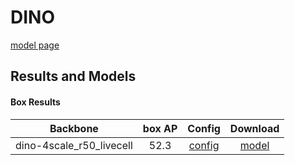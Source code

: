 # DINO

[model page](https://github.com/open-mmlab/mmdetection/blob/dev-3.x/configs/dino/README.md)

## Results and Models

#### Box Results

|         Backbone         | box AP |                Config                 |                                                            Download                                                            |
| :----------------------: | :----: | :-----------------------------------: | :----------------------------------------------------------------------------------------------------------------------------: |
| dino-4scale_r50_livecell |  52.3  | [config](dino-4scale_r50_livecell.py) | [model](https://github.com/okotaku/dethub-weights/releases/download/v0.1.1dino-livecell/dino-4scale_r50_livecell-535173b5.pth) |
